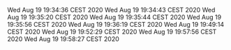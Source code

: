 Wed Aug 19 19:34:36 CEST 2020
Wed Aug 19 19:34:43 CEST 2020
Wed Aug 19 19:35:20 CEST 2020
Wed Aug 19 19:35:44 CEST 2020
Wed Aug 19 19:35:56 CEST 2020
Wed Aug 19 19:36:19 CEST 2020
Wed Aug 19 19:49:14 CEST 2020
Wed Aug 19 19:52:29 CEST 2020
Wed Aug 19 19:57:56 CEST 2020
Wed Aug 19 19:58:27 CEST 2020

